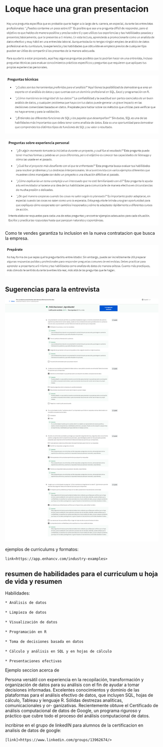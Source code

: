 # Loque hace una gran presentacion

![Alt text](image.png)

![Alt text](image-1.png)

![Alt text](image-2.png)

Como te vendes garantiza tu inclusion en la nueva contratacion que busca la empresa.

![Alt text](image-3.png)

## Sugerencias para la entrevista

![Alt text](image-4.png)

ejemplos de curriculums y formatos:

    link<https://app.enhancv.com/industry-examples>

## resumen de habilidades para el curriculum u hoja de vida y resumen

Habilidades:

    * Análisis de datos

    * Limpieza de datos

    * Visualización de datos

    * Programación en R

    * Toma de decisiones basada en datos

    * Cálculo y análisis en SQL y en hojas de cálculo

    * Presentaciones efectivas

Ejemplo seccion acerca de

Persona versátil con experiencia en la recopilación, transformación y organización de datos para su análisis con el fin
de ayudar a tomar decisiones informadas. Excelentes conocimientos y dominio de las plataformas para el análisis efectivo
de datos, que incluyen SQL, hojas de cálculo, Tableau y lenguaje R. Sólidas destrezas analíticas, comunicacionales y or-
ganizativas. Recientemente obtuve el Certificado de análisis computacional de datos de Google, un programa riguroso y
práctico que cubre todo el proceso del análisis computacional de datos.

incribirse en el grupo de linkedIN para alumnos de la certificacion en analisis de datos de google:

    [link]<https://www.linkedin.com/groups/13962674/>
